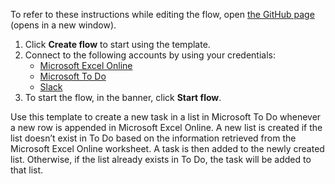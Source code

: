 To refer to these instructions while editing the flow, open [the GitHub page](https://github.com/ot4i/app-connect-templates/tree/main/resources/markdown/Create%20a%20task%20in%20a%20list%20in%20Microsoft%20To%20Do%20based%20on%20the%20information%20retrieved%20from%20Microsoft%20Excel%20Online_instructions.md) (opens in a new window).

1. Click **Create flow** to start using the template.
2. Connect to the following accounts by using your credentials:
   - [Microsoft Excel Online](https://www.ibm.com/docs/en/app-connect/containers_cd?topic=apps-microsoft-excel-online)
   - [Microsoft To Do](https://www.ibm.com/docs/en/app-connect/containers_cd?topic=apps-microsoft-to-do)
   - [Slack](https://www.ibm.com/docs/en/app-connect/containers_cd?topic=apps-slack)
3. To start the flow, in the banner, click **Start flow**.

Use this template to create a new task in a list in Microsoft To Do whenever a new row is appended in Microsoft Excel Online. A new list is created if the list doesn’t exist in To Do based on the information retrieved from the Microsoft Excel Online worksheet. A task is then added to the newly created list. Otherwise, if the list already exists in To Do, the task will be added to that list.




